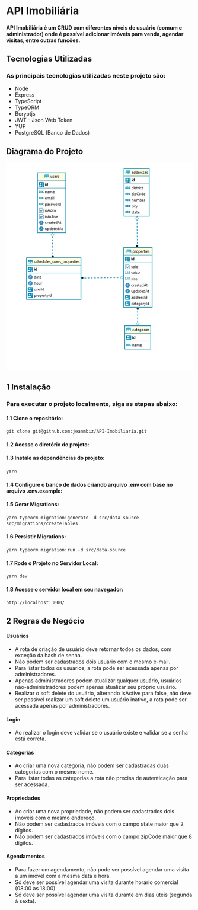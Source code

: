 # API Imobiliária
#### API Imobiliária é um CRUD com diferentes níveis de usuário (comum e administrador) onde é possível adicionar imóveis para venda, agendar visitas, entre outras funções.

## Tecnologias Utilizadas
### As principais tecnologias utilizadas neste projeto são:
- Node
- Express
- TypeScript
- TypeORM
- Bcryptjs
- JWT - Json Web Token
- YUP
- PostgreSQL (Banco de Dados)

## Diagrama do Projeto
![diagrama](/diagrama.jpg)

## 1 Instalação
### Para executar o projeto localmente, siga as etapas abaixo:


#### 1.1 Clone o repositório:
```
git clone git@github.com:jeanmbiz/API-Imobiliaria.git
```


#### 1.2 Acesse o diretório do projeto: 


#### 1.3 Instale as dependências do projeto:
```
yarn
```


#### 1.4 Configure o banco de dados criando arquivo .env com base no arquivo .env.example:


#### 1.5 Gerar Migrations:
```
yarn typeorm migration:generate -d src/data-source src/migrations/createTables
```


#### 1.6 Persistir Migrations:
```
yarn typeorm migration:run -d src/data-source
```


#### 1.7 Rode o Projeto no Servidor Local:
```
yarn dev
```


#### 1.8 Acesse o servidor local em seu navegador:
```
http://localhost:3000/
```

## 2 Regras de Negócio

#### Usuários
- A rota de criação de usuário deve retornar todos os dados, com exceção da hash de senha.
- Não podem ser cadastrados dois usuário com o mesmo e-mail.
- Para listar todos os usuários, a rota pode ser acessada apenas por administradores.
- Apenas administradores podem atualizar qualquer usuário, usuários não-administradores podem apenas atualizar seu próprio usuário.
- Realizar o soft delete do usuário, alterando isActive para false, não deve ser possível realizar um soft delete um usuário inativo, a rota pode ser acessada apenas por administradores.

#### Login
- Ao realizar o login deve validar se o usuário existe e validar se a senha está correta.

#### Categorias
- Ao criar uma nova categoria, não podem ser cadastradas duas categorias com o mesmo nome.
- Para listar todas as categorias a rota não precisa de autenticação para ser acessada.

#### Propriedades
- Ao criar uma nova propriedade, não podem ser cadastrados dois imóveis com o mesmo endereço. 
- Não podem ser cadastrados imóveis com o campo state maior que 2 dígitos. 
- Não podem ser cadastrados imóveis com o campo zipCode maior que 8 dígitos.

#### Agendamentos
- Para fazer um agendamento, não pode ser possível agendar uma visita a um imóvel com a mesma data e hora. 
- Só deve ser possível agendar uma visita durante horário comercial (08:00 as 18:00). 
- Só deve ser possível agendar uma visita durante em dias úteis (segunda à sexta).